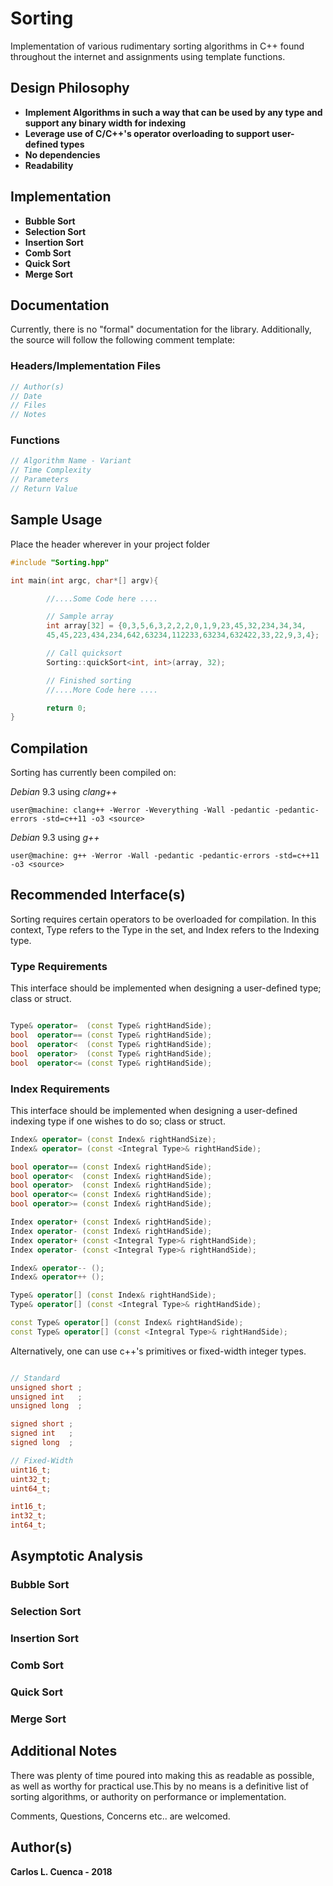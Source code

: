 # Sorting

Implementation of various rudimentary sorting algorithms in C++ found throughout the internet and assignments using template functions.

## Design Philosophy

* **Implement Algorithms in such a way that can be used by any type and support any binary width for indexing**
* **Leverage use of C/C++'s operator overloading to support user-defined types**
* **No dependencies**
* **Readability**

## Implementation

* **Bubble Sort**
* **Selection Sort**
* **Insertion Sort**
* **Comb Sort**
* **Quick Sort**
* **Merge Sort**

## Documentation

Currently, there is no "formal" documentation for the library. Additionally, the source will follow the following comment 
template:

### Headers/Implementation Files

```C++
// Author(s)
// Date
// Files
// Notes
```

### Functions

```C++
// Algorithm Name - Variant
// Time Complexity
// Parameters
// Return Value
```

## Sample Usage

Place the header wherever in your project folder

```C++
#include "Sorting.hpp"

int main(int argc, char*[] argv){

        //....Some Code here ....

        // Sample array
        int array[32] = {0,3,5,6,3,2,2,2,0,1,9,23,45,32,234,34,34,
        45,45,223,434,234,642,63234,112233,63234,632422,33,22,9,3,4};

        // Call quicksort
        Sorting::quickSort<int, int>(array, 32);

        // Finished sorting
        //....More Code here ....

        return 0;
}

```

## Compilation 

Sorting has currently been compiled on:

*Debian* 9.3 using *clang++* 
```shell
user@machine: clang++ -Werror -Weverything -Wall -pedantic -pedantic-errors -std=c++11 -o3 <source>
```
*Debian* 9.3 using *g++* 
```shell
user@machine: g++ -Werror -Wall -pedantic -pedantic-errors -std=c++11 -o3 <source>
```

## Recommended Interface(s)

Sorting requires certain operators to be overloaded for compilation.
In this context, Type refers to the Type in the set, and Index refers
to the Indexing type.

### Type Requirements

This interface should be implemented when designing a user-defined type; 
class or struct.

```c++

Type& operator=  (const Type& rightHandSide);
bool  operator== (const Type& rightHandSide);
bool  operator<  (const Type& rightHandSide);
bool  operator>  (const Type& rightHandSide);
bool  operator<= (const Type& rightHandSide);

```

### Index Requirements

This interface should be implemented when designing a user-defined indexing
type if one wishes to do so; 
class or struct.

```c++
Index& operator= (const Index& rightHandSize);
Index& operator= (const <Integral Type>& rightHandSide);

bool operator== (const Index& rightHandSide);
bool operator<  (const Index& rightHandSide);
bool operator>  (const Index& rightHandSide);
bool operator<= (const Index& rightHandSide);
bool operator>= (const Index& rightHandSide);

Index operator+ (const Index& rightHandSide);
Index operator- (const Index& rightHandSide);
Index operator+ (const <Integral Type>& rightHandSide);
Index operator- (const <Integral Type>& rightHandSide);

Index& operator-- ();
Index& operator++ ();

Type& operator[] (const Index& rightHandSide);
Type& operator[] (const <Integral Type>& rightHandSide);

const Type& operator[] (const Index& rightHandSide);
const Type& operator[] (const <Integral Type>& rightHandSide);

```

Alternatively, one can use c++'s primitives or fixed-width integer types.

```c++

// Standard
unsigned short ;
unsigned int   ; 
unsigned long  ;

signed short ;
signed int   ;
signed long  ;

// Fixed-Width
uint16_t;
uint32_t;
uint64_t;

int16_t;
int32_t;
int64_t;

```

## Asymptotic Analysis

### Bubble Sort

### Selection Sort

### Insertion Sort

### Comb Sort

### Quick Sort

### Merge Sort


## Additional Notes

There was plenty of time poured into making this as readable as possible, as well as worthy for practical use.This by no means is a definitive list of sorting algorithms, or authority on performance or implementation. 

Comments, Questions, Concerns etc.. are welcomed.

## Author(s)

 **Carlos L. Cuenca - 2018**
